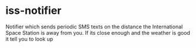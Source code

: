 # iss-notifier
Notifier which sends periodic SMS texts on the distance the International Space Station is away from you. If its close enough and the weather is good it tell you to look up
